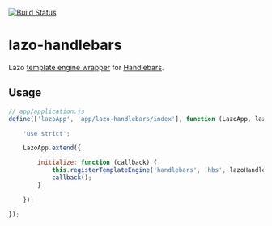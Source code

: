 [![Build Status](https://travis-ci.org/lazojs/lazo-handlebars.svg?branch=master)](https://travis-ci.org/lazojs/lazo-handlebars)

# lazo-handlebars

Lazo [template engine wrapper](https://github.com/lazojs/lazo/wiki/Templates) for [Handlebars](https://www.npmjs.com/package/handlebars).

## Usage

```javascript
// app/application.js
define(['lazoApp', 'app/lazo-handlebars/index'], function (LazoApp, lazoHandlebars) {

    'use strict';

    LazoApp.extend({

        initialize: function (callback) {
            this.registerTemplateEngine('handlebars', 'hbs', lazoHandlebars, 'app/lazo-handlebars/index');
            callback();
        }

    });

});
```